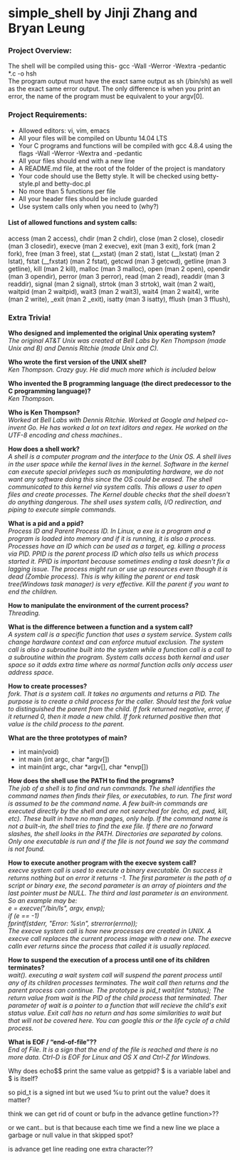 # simple_shell by Jinji Zhang and Bryan Leung


### Project Overview:
The shell will be compiled using this- gcc -Wall -Werror -Wextra -pedantic *.c -o hsh  
The program output must have the exact same output as sh (/bin/sh) as well as the exact same error output.
The only difference is when you print an error, the name of the program must be equivalent to your argv[0].

### Project Requirements:
* Allowed editors: vi, vim, emacs
* All your files will be compiled on Ubuntu 14.04 LTS
* Your C programs and functions will be compiled with gcc 4.8.4 using the flags -Wall -Werror -Wextra and -pedantic
* All your files should end with a new line
* A README.md file, at the root of the folder of the project is mandatory
* Your code should use the Betty style. It will be checked using betty-style.pl and betty-doc.pl
* No more than 5 functions per file
* All your header files should be include guarded
* Use system calls only when you need to (why?)

 #### List of allowed functions and system calls:
access (man 2 access), 
chdir (man 2 chdir), 
close (man 2 close), 
closedir (man 3 closedir), 
execve (man 2 execve), 
exit (man 3 exit), 
fork (man 2 fork), 
free (man 3 free), 
stat (\__xstat) (man 2 stat), 
lstat (\__lxstat) (man 2 lstat), 
fstat (\__fxstat) (man 2 fstat), 
getcwd (man 3 getcwd), 
getline (man 3 getline), 
kill (man 2 kill), 
malloc (man 3 malloc), 
open (man 2 open), 
opendir (man 3 opendir), 
perror (man 3 perror), 
read (man 2 read), 
readdir (man 3 readdir), 
signal (man 2 signal), 
strtok (man 3 strtok), 
wait (man 2 wait), 
waitpid (man 2 waitpid), 
wait3 (man 2 wait3), 
wait4 (man 2 wait4), 
write (man 2 write), 
_exit (man 2 _exit), 
isatty (man 3 isatty), 
fflush (man 3 fflush), 

### Extra Trivia!
**Who designed and implemented the original Unix operating system?**  
*The original AT&T Unix was created at Bell Labs by Ken Thompson (made Unix and B) and Dennis Ritchie (made Unix and C).*  

**Who wrote the first version of the UNIX shell?**  
*Ken Thompson. Crazy guy. He did much more which is included below*  

**Who invented the B programming language (the direct predecessor to the C programming language)?**  
*Ken Thompson.*  

**Who is Ken Thompson?**  
*Worked at Bell Labs with Dennis Ritchie. Worked at Google and helped co-invent Go. He has worked a lot on text iditors and regex. He worked on the UTF-8 encoding and chess machines..*  

**How does a shell work?**  
*A shell is a computer program and the interface to the Unix OS. A shell lives in the user space while the kernal lives in the kernel. Software in the kernel can execute special privleges such as manipulating hardware, we do not want any software doing this since the OS could be erased. The shell communicated to this kernel via system calls. This allows a user to open files and create processes. The Kernel double checks that the shell doesn't do anything dangerous. The shell uses system calls, I/O redirection, and piping to execute simple commands.*  

**What is a pid and a ppid?**  
*Process ID and Parent Process ID. In Linux, a exe is a program and a program is loaded into memory and if it is running, it is also a process. Processes have an ID which can be used as a target, eg. killing a process via PID. PPID is the parent process ID which also tells us which process started it.
PPID is important because sometimes ending a task doesn't fix a lagging issue. The process might run or use up resources even though it is dead (Zombie process). This is why killing the parent or end task tree(Windows task manager) is very effective.
Kill the parent if you want to end the children.*  

**How to manipulate the environment of the current process?**  
*Threading.*  

**What is the difference between a function and a system call?**  
*A system call is a specific function that uses a system service. System calls change hardware context and can enforce mutual exclusion.
The system call is also a subroutine built into the system while a function call is a call to a subroutine within the program. System calls access both kernal and user space so it adds extra time where as normal function aclls only access user address space.*  

**How to create processes?**  
*fork. That is a system call. It takes no arguments and returns a PID. The purpose is to create a child process for the caller. Should test the fork value to distinguished the parent from the child. If fork returned negative, error, if it returned 0, then it made a new child. If fork returned positive then that value is the child process to the parent.*  

**What are the three prototypes of main?**  
* int main(void)  
* int main (int argc, char \*argv[])  
* int main(int argc, char \*argv[], char \*envp[])  

**How does the shell use the PATH to find the programs?**  
*The job of a shell is to find and run commands. The shell identifies the command names then finds their files, or executables, to run. The first word is assumed to be the command name.
A few built-in commands are executed directly by the shell and are not searched for (echo, ed, pwd, kill, etc). These built in have no man pages, only help. If the command name is not a built-in, the shell tries to find the exe file. If there are no forward slashes, the shell looks in the PATH. Directories are separated by colons. Only one executable is run and if the file is not found we say the command is not found.*  

**How to execute another program with the execve system call?**  
*execve system call is used to execute a binary executable. On success it returns nothing but on error it returns -1. The first parameter is the path of a script or binary exe, the second parameter is an array of piointers and the last pointer must be NULL. The third and last parameter is an environment.
So an example may be:  
 e = execve("/bin/ls", argv, envp);  
   if (e == -1)  
       fprintf(stderr, "Error: %s\n", strerror(errno));  
The execve system call is how new processes are created in UNIX. A execve call replaces the current process image with a new one. The execve calln ever returns since the process that called it is usually replaced.*  

**How to suspend the execution of a process until one of its children terminates?**  
*wait(). executing a wait system call will suspend the parent process until any of its children processes terminates. The wait call then returns and the parent process can continue. The prototype is pid_t wait(int \*status); 
The return value from wait is the PID of the child process that terminated. Ther parameter of wait is a pointer to a function that will recieve the child's exit status value. Exit call has no return and has some similarities to wait but that will not be covered here.
You can google this or the life cycle of a child process.*  

**What is EOF / “end-of-file”??**  
*End of File. It is a sign that the end of the file is reached and there is no more data. Ctrl-D is EOF for Linux and OS X and Ctrl-Z for Windows.*  

Why does echo$$ print the same value as getppid? $ is a variable label and $ is itself?

so pid_t is a signed int but we used %u to print out the value? does it matter?

think we can get rid of count or bufp in the advance getline function>??

or we cant.. but is that because each time we find a new line we place a garbage or null value in that skipped spot?

is advance get line reading one extra character??















































































































